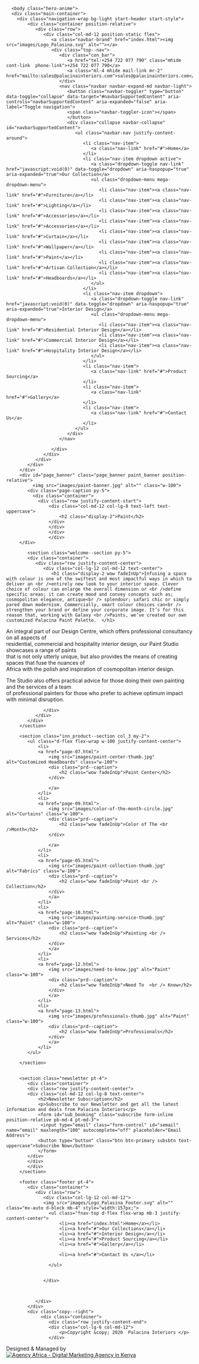 <!DOCTYPE html>
<html lang="en" >
   <head>
      <meta charset="UTF-8">
      <meta name="viewport" content="width=device-width, initial-scale=1">
      <link rel="icon" type="images/png" sizes="32x32" href="images/favicon-32x32.png">
      <title>Palacina Interiors</title>
      <link rel='stylesheet' href='css/bootstrap.css'>
      <link rel="stylesheet" href="css/common.css">
	  <link rel="stylesheet" href="css/other.css">
   </head>
   
      <body class="hero-anime">
	  <div class="main-container">
        <div class="navigation-wrap bg-light start-header start-style">
            <div class="container position-relative">
               <div class="row">
                  <div class="col-md-12 position-static flex">
                     <a class="navbar-brand" href="index.html"><img src="images/Logo_Palasina.svg" alt=""></a>
                     <div class="top--nav">
                        <div class="con_bar">
                           <a href="tel:+254 722 077 790" class="mhide cont-link  phone-link">+254 722 077 790</a>
                           <a class="ml-4 mhide mail-link mr-2" href="mailto:sales@palacinainteriors.com">sales@palacinainteriors.com</a>
                        </div>
                        <nav class="navbar navbar-expand-md navbar-light">
                           <button class="navbar-toggler" type="button" data-toggle="collapse" data-target="#navbarSupportedContent" aria-controls="navbarSupportedContent" aria-expanded="false" aria-label="Toggle navigation">
                           <span class="navbar-toggler-icon"></span>
                           </button>
                           <div class="collapse navbar-collapse" id="navbarSupportedContent">
                              <ul class="navbar-nav justify-content-around">
                                 <li class="nav-item">
                                    <a class="nav-link" href="#">Home</a>
                                 </li>
                                 <li class="nav-item dropdown active">
                                    <a class="dropdown-toggle nav-link" href="javascript:void(0)" data-toggle="dropdown" aria-haspopup="true" aria-expanded="true">Our Collection</a>
                                    <ul class="dropdown-menu mega-dropdown-menu">
                                       <li class="nav-item"><a class="nav-link" href="#">Furniture</a></li>
                                       <li class="nav-item"><a class="nav-link" href="#">Lighting</a></li>
                                       <li class="nav-item"><a class="nav-link" href="#">Accessories</a></li>
                                       <li class="nav-item"><a class="nav-link" href="#">Accessories</a></li>
                                       <li class="nav-item"><a class="nav-link" href="#">Curtain</a></li>
                                       <li class="nav-item"><a class="nav-link" href="#">Wallpaper</a></li>
                                       <li class="nav-item"><a class="nav-link" href="#">Paint</a></li>
                                       <li class="nav-item"><a class="nav-link" href="#">Artisan Collection</a></li>
                                       <li class="nav-item"><a class="nav-link" href="#">Headboards</a></li>
                                    </ul>
                                 </li>
                                 <li class="nav-item dropdown">
                                    <a class="dropdown-toggle nav-link" href="javascript:void(0)" data-toggle="dropdown" aria-haspopup="true" aria-expanded="true">Interior Design</a>
                                    <ul class="dropdown-menu mega-dropdown-menu">
                                       <li class="nav-item"><a class="nav-link" href="#">Residential Interior Design</a></li>
                                       <li class="nav-item"><a class="nav-link" href="#">Commercial Interior Design</a></li>
                                       <li class="nav-item"><a class="nav-link" href="#">Hospitality Interior Design</a></li>
                                    </ul>
                                 </li>
                                 <li class="nav-item">
                                    <a class="nav-link" href="#">Product Sourcing</a>
                                 </li>
                                 <li class="nav-item">
                                    <a class="nav-link" href="#">Gallery</a>
                                 </li>
                                 <li class="nav-item">
                                    <a class="nav-link" href="#">Contact Us</a>
                                 </li>
                              </ul>
                           </div>
                        </nav>
                        
                     </div>
                  </div>
               </div>
            </div>
         </div>
         <div id="page_banner" class="page_banner paint_banner position-relative">
              <img src="images/paint-banner.jpg" alt="" class="w-100">  
			<div class="page-caption py-5">			  
			  <div class="container">
				<div class="row justify-content-start">
					<div class="col-md-12 col-lg-8 text-left text-uppercase">
						<h2 class="display-2">Paint</h2>
					</div>
					</div>
					</div>
					</div>
         </div>
		 
		    <section class="welcome--section py-5">
            <div class="container">
               <div class="row justify-content-center">
                  <div class="col-lg-12 col-md-12 text-center">
                     <h1 class="display-2 wow fadeInUp">Infusing a space with colour is one of the swiftest and most impactful ways in which to deliver an <br />entirely new look to your interior space. Clever choice of colour can enlarge the overall dimension or <br />define specific areas; it can create mood and convey concepts such as; cosmopolitan elegance, antique<br /> splendour; safari chic or simply pared down modernism. Commercially, smart colour choices can<br /> strengthen your brand or define your corporate image. It’s for this reason that, working with Galaxy <br />Paints, we’ve created our own customized Palacina Paint Palette.  </h1>

<p class="display-2 wow fadeInUp">An integral part of our Design Centre, which offers professional consultancy on all aspects of<br /> residential, commercial and hospitality interior design, our Paint Studio showcases a range of paints<br /> that is not only utterly unique, but also provides the means of creating spaces that fuse the nuances of<br /> Africa with the polish and inspiration of cosmopolitan interior design. </p>
 <p class="display-2 wow fadeInUp">
The Studio also offers practical advice for those doing their own painting and the services of a team <br />of professional painters for those who prefer to achieve optimum impact with minimal disruption. </p>

                     
                  </div>
               </div>
            </div>
         </section>
        
		 <section class="inn_product--section col_3 my-2">
			<ul class="d-flex flex-wrap w-100 justify-content-center">
				<li>
				<a href="page-07.html">
					<img src="images/paint-center-thumb.jpg" alt="Customized Headboards" class="w-100">
					<div class="prd--caption">
						<h2 class="wow fadeInUp">Paint Center</h2>
					</div>
					
					</a>
				</li>
				<li>
				<a href="page-09.html">
					<img src="images/color-of-the-month-circle.jpg" alt="Curtains" class="w-100">
					<div class="prd--caption">
						<h2 class="wow fadeInUp">Color of The <br />Month</h2>
					</div>
					
					</a>
				</li>
				<li>
				<a href="page-05.html">
					<img src="images/paint-collection-thumb.jpg" alt="Fabrics" class="w-100">
					<div class="prd--caption">
						<h2 class="wow fadeInUp">Paint <br /> Collection</h2>
					</div>
					</a>
				</li>
				<li>
				<a href="page-10.html">
					<img src="images/painting-service-thumb.jpg" alt="Paint" class="w-100">
					<div class="prd--caption">
						<h2 class="wow fadeInUp">Painting <br /> Services</h2>
					</div>
					</a>
				</li>
				<li>
				<a href="page-12.html">
					<img src="images/need-to-know.jpg" alt="Paint" class="w-100">
					<div class="prd--caption">
						<h2 class="wow fadeInUp">Need To  <br /> Know</h2>
					</div>
					</a>
				</li>
				<li>
				<a href="page-13.html">
					<img src="images/professionals-thumb.jpg" alt="Paint" class="w-100">
					<div class="prd--caption">
						<h2 class="wow fadeInUp">Professionals</h2>
					</div>
					</a>
				</li>
			</ul>
		 
		 </section>
		
				
		 <section class="newsletter pt-4">
			<div class="container">
			<div class="row justify-content-center">
			<div class="col-md-12 col-lg-8 text-center">
				<h2>Newsletter Subscription</h2>
				<p>Subscribe to our Newsletter and get all the latest information and deals from Palacina Interiors</p>
				<form id="sub_booking" class="subscribe form-inline position-relative pb-md-4 pt-md-3">
				 <input type="email" class="form-control" id="semail" name="email" maxlength="100" autocomplete="off" placeholder="Email Address">
				<button type="button" class="btn btn-primary subsbtn text-uppercase">Subscribe Now</button>
				</form>
			</div>
			</div>
			</div>
		 </section>
		 
         <footer class="footer pt-4">
            <div class="container">
               <div class="row">
                  <div class="col-lg-12 col-md-12">
				  <img src="images/Logo_Palasina_Footer.svg" alt="" class="mx-auto d-block mb-4" style="width:157px;">
					<ul class="fnav-top d-flex flex-wrap mb-3 justify-content-center">
						<li><a href="index.html">Home</a></li>
						<li><a href="#">Our Collections</a></li>
						<li><a href="#">Interior Design</a></li>
						<li><a href="#">Product Sourcing</a></li>
						<li><a href="#">Gallery</a></li>
						
						<li><a href="#">Contact Us </a></li>
						
					</ul>
					

                  </div>
				  
				  
                  
               </div>
            </div>
			<div class="copy--right">
				 <div class="container">
					<div class="row justify-content-end">
					<div class="col-lg-6 col-md-12">
						<p>Copyright &copy; 2020  Palacina Interiors </p>
					</div>
<div class="col-lg-6 col-md-12 text-right"><p>Designed & Managed by <a href="https://agencyafrica.com/" target="_blank"><img src="images/AgencyAfricaLogo.svg" alt="Agency Africa - Digital Marketing Agency in Kenya"></a></p></div>
					</div>
					</div>
			</div>
         </footer>
   </div>
   <link href="css/plugin.css" rel="stylesheet"  />
   <script src='js/jquery-3.3.1.min.js'></script>
   <script src='js/bootstrap.min.js'></script>
   <script src="js/wow.min.js"></script> 
   <script src='js/parallax.min.js'></script>
   <script  src="js/owl.carousel.js"></script>
   <script>
      $('.award-slider').owlCarousel({
      items:1,
      nav:true,
      dots:true,
      margin:0,
      loop:false,
      autoplay:false,
      autoHeight:true,
      });  
   </script> 
   <script  src="js/custom.js"></script>
   </body>
</html>
